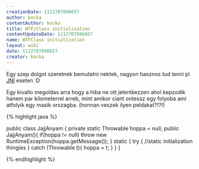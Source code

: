 ```yaml
---
creationDate: 1112707896657 
author: kocka 
contentAuthor: kocka 
title: WTF/Class initialization 
contentUpdateDate: 1112707896657 
name: WTFClass initialization 
layout: wiki 
date: 1112707896657 
creator: kocka 
---
```

Egy szep dolgot szeretnek bemutatni nektek, nagyon hasznos tud lenni pl [JNI](../JNI.html) eseten :D

Egy kivallo megoldas arra hogy a hiba ne ott jelentkezzen ahol kepzodik hanem par kilometerrel arreb, mint amikor ciant ontessz egy folyoba ami atfolyik egy masik orszagba. (honnan veszek ilyen peldakat?!?!)

{% highlight java %}

public class JajjAnyam \{
  private static Throwable hoppa = null;
  public JajjAnyam()\{
    if(hoppa != null)
      throw new RuntimeException(hoppa.getMessage());
  \}
  static \{
    try \{
      //static initialization thingies
    \} catch (Throwable t)\{
      hoppa = t;
    \}
  \}
\}

{% endhighlight %}
